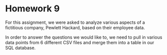 # Homework 9

For this assignment, we were asked to analyze various aspects of a fictitious company, Pewlett Hackard, based on their employee data. 

In order to answer the questions we would like to, we need to pull in various data points from 6 different CSV files and merge them into a table in our SQL database. 
